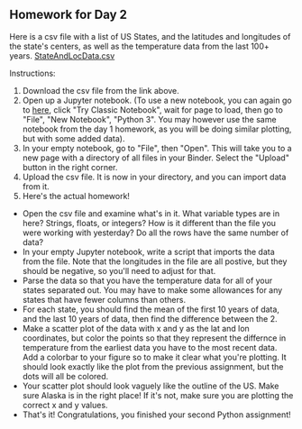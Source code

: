 ## Homework for Day 2

Here is a csv file with a list of US States, and the latitudes and longitudes of the state's centers, as well as the temperature data from the last 100+ years. 
[StateAndLocData.csv](http://python-bootcamp-ucd.github.io/bootcamp2020/StateAndLocDataDay1.csv) 

Instructions:
  1. Download the csv file from the link above. 
  2. Open up a Jupyter notebook. (To use a new notebook, you can again go to [here](https://jupyter.org/try), click "Try Classic Notebook", wait for page to load, then go to "File", "New Notebook", "Python 3".  You may however use the same notebook from the day 1 homework, as you will be doing similar plotting, but with some added data).
  3. In your empty notebook, go to "File", then "Open". This will take you to a new page with a directory of all files in your Binder. Select the "Upload" button in the right corner.
  4. Upload the csv file. It is now in your directory, and you can import data from it. 
  5. Here's the actual homework! 
  
  - Open the csv file and examine what's in it. What variable types are in here? Strings, floats, or integers? How is it different than the file you were working with yesterday?  Do all the rows have the same number of data?
  - In your empty Jupyter notebook, write a script that imports the data from the file.  Note that the longitudes in the file are all postive, but they should be negative, so you'll need to adjust for that.
  - Parse the data so that you have the temperature data for all of your states separated out.  You may have to make some allowances for any states that have fewer columns than others.
  - For each state, you should find the mean of the first 10 years of data, and the last 10 years of data, then find the difference between the 2.
  - Make a scatter plot of the data with x and y as the lat and lon coordinates, but color the points so that they represent the differnce in temperature from the earliest data you have to the most recent data.  Add a colorbar to your figure so to make it clear what you're plotting. It should look exactly like the plot from the previous assignment, but the dots will all be colored.
  - Your scatter plot should look vaguely like the outline of the US. Make sure Alaska is in the right place! If it's not, make sure you are plotting the correct x and y values.
  - That's it! Congratulations, you finished your second Python assignment! 

